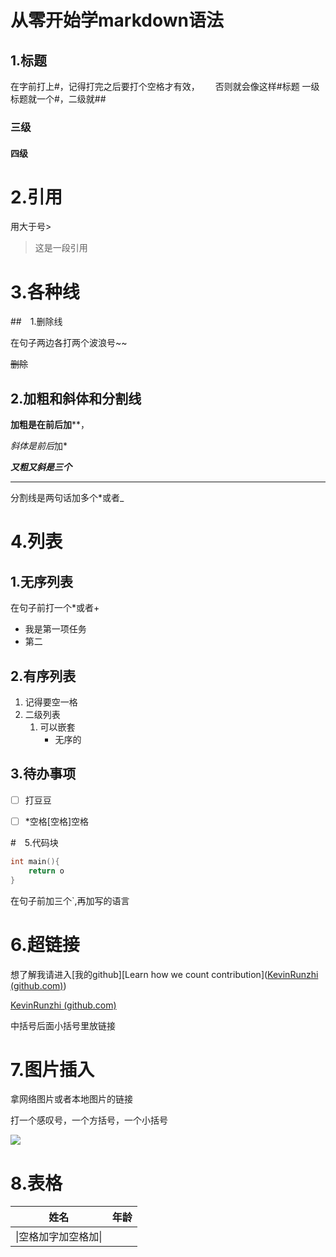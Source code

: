 # 从零开始学markdown语法

## 1.标题

在字前打上#，记得打完之后要打个空格才有效，　　
否则就会像这样#标题
一级标题就一个#，二级就##

### 三级

#### 四级

# 2.引用

 用大于号>

> 这是一段引用

# 3.各种线

##　1.删除线

在句子两边各打两个波浪号~~

~~删除~~

## 2.加粗和斜体和分割线

**加粗是在前后加****，

*斜体是前后*加*

***又粗又斜是三个***

****

分割线是两句话加多个*或者_



# 4.列表

## 1.无序列表

在句子前打一个*或者+

* 我是第一项任务
* 第二

## 2.有序列表

1. 记得要空一格 
2. 二级列表
    1. 可以嵌套
       * 无序的

## 3.待办事项

* [ ] 打豆豆
* [ ] *空格[空格]空格


#　5.代码块



```c
int main(){
    return o
}
```

在句子前加三个`,再加写的语言

# 6.超链接

想了解我请进入[我的github][Learn how we count contribution]([KevinRunzhi (github.com)](https://github.com/KevinRunzhi))

[KevinRunzhi (github.com)](https://github.com/KevinRunzhi)

中括号后面小括号里放链接

# 7.图片插入

拿网络图片或者本地图片的链接

打一个感叹号，一个方括号，一个小括号

![](D:\相片\WeChatimage.jpg)

# 8.表格

| 姓名                 | 年龄 |
| -------------------- | ---- |
| \|空格加字加空格加\| |      |

